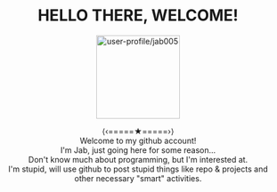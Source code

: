 <h1 align="center">HELLO THERE, WELCOME!</h1>
<p align="center" /><img src="https://avatars.githubusercontent.com/u/164631211?v=4" width="150px" height="auto" alt="user-profile/jab005" />
<p align="center">⟨‹=====★=====›⟩<br>Welcome to my github account!<br>
I'm Jab, just going here for some reason...<br>
Don't know much about programming, but I'm interested at.<br>
I'm stupid, will use github to post stupid things like repo & projects and other necessary "smart" activities.
</p>
